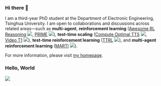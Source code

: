 ### Hi there 👋

<!--
**iseesaw/iseesaw** is a ✨ _special_ ✨ repository because its `README.md` (this file) appears on your GitHub profile.

Here are some ideas to get you started:

- 🔭 I’m currently working on ...
- 🌱 I’m currently learning ...
- 👯 I’m looking to collaborate on ...
- 🤔 I’m looking for help with ...
- 💬 Ask me about ...
- 📫 How to reach me: ...
- 😄 Pronouns: ...
- ⚡ Fun fact: ...
![](https://github-readme-stats.vercel.app/api?username=iseesaw&count_private=true)

-->
I am a third-year PhD student at the Department of Electronic Engineering, Tsinghua University.
I am open to collaborations and discussions across related areas—such as **multi-agent**, **reinforcement learning** ([Awesome RL Reasoning](https://github.com/TsinghuaC3I/Awesome-RL-Reasoning-Recipes) ![](https://img.shields.io/github/stars/TsinghuaC3I/Awesome-RL-Reasoning-Recipes), [PRIME](https://github.com/PRIME-RL/PRIME) ![](https://img.shields.io/github/stars/PRIME-RL/PRIME)), **test-time scaling** ([Compute Optimal TTS](https://github.com/RyanLiu112/compute-optimal-tts) ![](https://img.shields.io/github/stars/RyanLiu112/compute-optimal-tts), [Video T1](https://github.com/liuff19/Video-T1) ![](https://img.shields.io/github/stars/liuff19/Video-T1)), **test-time reinforcement learning** ([TTRL](https://github.com/PRIME-RL/TTRL) ![](https://img.shields.io/github/stars/PRIME-RL/TTRL)), and **multi-agent reinforcement learning**  ([MARTI](https://github.com/TsinghuaC3I/MARTI) ![](https://img.shields.io/github/stars/TsinghuaC3I/MARTI)).

For more information, please visit [my homepage](https://iseesaw.github.io).

### Hello, World
![](https://profile-counter.glitch.me/iseesaw/count.svg)
